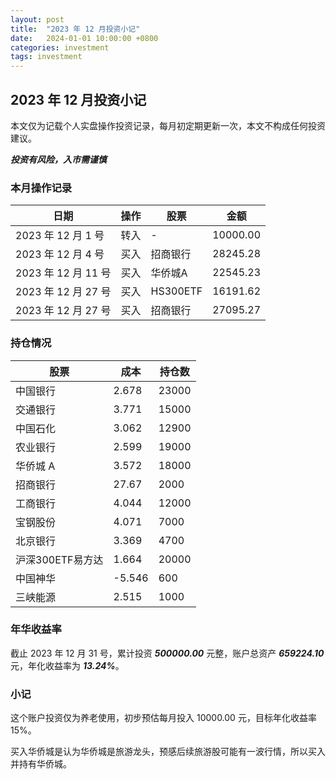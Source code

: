 ```yaml
---
layout: post
title:  "2023 年 12 月投资小记"
date:   2024-01-01 10:00:00 +0800
categories: investment
tags: investment
---
```


## 2023 年 12 月投资小记

本文仅为记载个人实盘操作投资记录，每月初定期更新一次，本文不构成任何投资建议。

***投资有风险，入市需谨慎***

### 本月操作记录

| 日期 | 操作 | 股票 | 金额 |
| --- | --- | --- | --- |
| 2023 年 12 月 1 号 | 转入 | - | 10000.00 |
| 2023 年 12 月 4 号 | 买入 | 招商银行 | 28245.28 |
| 2023 年 12 月 11 号 | 买入 | 华侨城A | 22545.23 |
| 2023 年 12 月 27 号 | 买入 | HS300ETF | 16191.62 |
| 2023 年 12 月 27 号 | 买入 | 招商银行 | 27095.27 |

### 持仓情况

| 股票 | 成本 | 持仓数 |
| --- | --- | --- |
| 中国银行 | 2.678 | 23000 |
| 交通银行 | 3.771 | 15000 |
| 中国石化 | 3.062 | 12900 |
| 农业银行 | 2.599 | 19000 |
| 华侨城 A | 3.572 | 18000 |
| 招商银行 | 27.67 | 2000 |
| 工商银行 | 4.044 | 12000 |
| 宝钢股份 | 4.071 | 7000 |
| 北京银行 | 3.369 | 4700 |
| 沪深300ETF易方达 | 1.664 | 20000 |
| 中国神华 | -5.546 | 600 |
| 三峡能源 | 2.515 | 1000 |

### 年华收益率  

截止 2023 年 12 月 31 号，累计投资 ***500000.00*** 元整，账户总资产 ***659224.10*** 元，年化收益率为 ***13.24%***。

### 小记

这个账户投资仅为养老使用，初步预估每月投入 10000.00 元，目标年化收益率 15%。  

买入华侨城是认为华侨城是旅游龙头，预感后续旅游股可能有一波行情，所以买入并持有华侨城。
